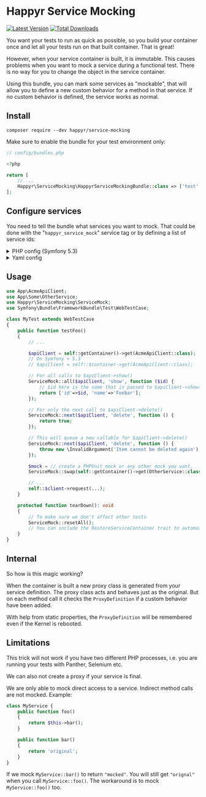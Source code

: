 # Happyr Service Mocking

[![Latest Version](https://img.shields.io/github/release/Happyr/service-mocking.svg?style=flat-square)](https://github.com/Happyr/service-mocking/releases)
[![Total Downloads](https://img.shields.io/packagist/dt/happyr/service-mocking.svg?style=flat-square)](https://packagist.org/packages/happyr/service-mocking)

You want your tests to run as quick as possible, so you build your container once
and let all your tests run on that built container. That is great!

However, when your service container is built, it is immutable. This causes problems
when you want to mock a service during a functional test. There is no way for you
to change the object in the service container.

Using this bundle, you can mark some services as "mockable", that will allow you
to define a new custom behavior for a method in that service. If no custom behavior
is defined, the service works as normal.

## Install

```cli
composer require --dev happyr/service-mocking
```

Make sure to enable the bundle for your test environment only:

```php
// config/bundles.php

<?php

return [
    // ...
    Happyr\ServiceMocking\HappyrServiceMockingBundle::class => ['test' => true],
];
```

## Configure services

You need to tell the bundle what services you want to mock. That could be done with
the "`happyr_service_mock`" service tag or by defining a list of service ids:

<details>
<summary>PHP config (Symfony 5.3)</summary>
<br>

```php
<?php
// config/packages/test/happyr_service_mocking.php

use Symfony\Config\HappyrServiceMockingConfig;

return static function (HappyrServiceMockingConfig $config) {
    $config->services([
        \App\AcmeApiClient::class
        \App\Some\OtherService::class
    ]);
};

```

</details>
<details>
<summary>Yaml config</summary>
<br>

```yaml
# config/packages/test/happyr_service_mocking.yaml

happyr_service_mocking:
    services:
        - 'App\AcmeApiClient'
        - 'App\Some\OtherService'
```

</details>

## Usage

```php
use App\AcmeApiClient;
use App\Some\OtherService;
use Happyr\ServiceMocking\ServiceMock;
use Symfony\Bundle\FrameworkBundle\Test\WebTestCase;

class MyTest extends WebTestCase
{
    public function testFoo()
    {
        // ...

        $apiClient = self::getContainer()->get(AcmeApiClient::class);
        // On Symfony < 5.3
        // $apiClient = self::$container->get(AcmeApiClient::class);

        // For all calls to $apiClient->show()
        ServiceMock::all($apiClient, 'show', function ($id) {
            // $id here is the same that is passed to $apiClient->show('123')
            return ['id'=>$id, 'name'=>'Foobar'];
        });

        // For only the next call to $apiClient->delete()
        ServiceMock::next($apiClient, 'delete', function () {
            return true;
        });

        // This will queue a new callable for $apiClient->delete()
        ServiceMock::next($apiClient, 'delete', function () {
            throw new \InvalidArgument('Item cannot be deleted again');
        });

        $mock = // create a PHPUnit mock or any other mock you want.
        ServiceMock::swap(self::getContainer()->get(OtherService::class), $mock);

        // ...
        self::$client->request(...);
    }

    protected function tearDown(): void
    {
        // To make sure we don't affect other tests
        ServiceMock::resetAll();
        // You can include the RestoreServiceContainer trait to automatically reset services
    }
}
```

## Internal

So how is this magic working?

When the container is built a new proxy class is generated from your service definition.
The proxy class acts and behaves just as the original. But on each method call it
checks the `ProxyDefinition` if a custom behavior have been added.

With help from static properties, the `ProxyDefinition` will be remembered even if
the Kernel is rebooted.

## Limitations

This trick will not work if you have two different PHP processes, i.e. you are running
your tests with Panther, Selenium etc.

We can also not create a proxy if your service is final.

We are only able to mock direct access to a service. Indirect method calls are not mocked.
Example:

```php
class MyService {
    public function foo()
    {
        return $this->bar();
    }

    public function bar()
    {
        return 'original';
    }
}
```

If we mock `MyService::bar()` to return `"mocked"`. You will still get `"orignal"`
when you call `MyService::foo()`. The workaround is to mock `MyService::foo()` too.
